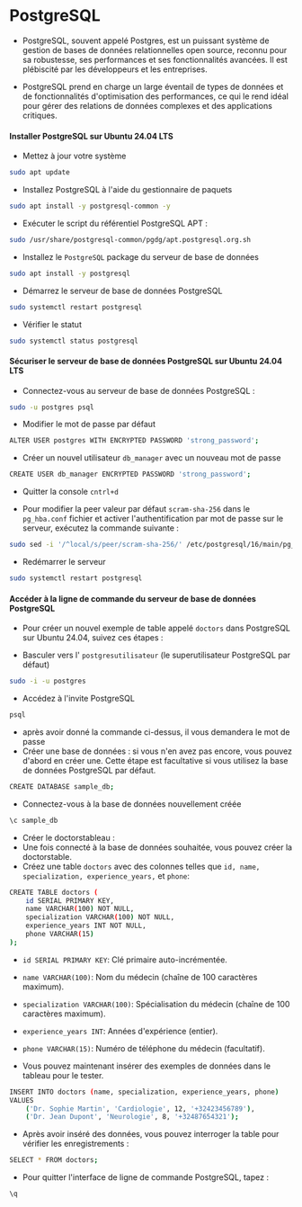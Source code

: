 # PostgreSQL 

- PostgreSQL, souvent appelé Postgres, est un puissant système de gestion de bases de données relationnelles open source, reconnu pour sa robustesse, ses performances et ses fonctionnalités avancées. Il est plébiscité par les développeurs et les entreprises.

- PostgreSQL prend en charge un large éventail de types de données et de fonctionnalités d'optimisation des performances, ce qui le rend idéal pour gérer des relations de données complexes et des applications critiques.

#### Installer PostgreSQL sur Ubuntu 24.04 LTS

- Mettez à jour votre système

```sh
sudo apt update
```

- Installez PostgreSQL à l'aide du gestionnaire de paquets

```sh
sudo apt install -y postgresql-common -y
```

- Exécuter le script du référentiel PostgreSQL APT :

```sh
sudo /usr/share/postgresql-common/pgdg/apt.postgresql.org.sh
```

- Installez le `PostgreSQL` package du serveur de base de données

```sh
sudo apt install -y postgresql
```

- Démarrez le serveur de base de données PostgreSQL

```sh
sudo systemctl restart postgresql
```

- Vérifier le statut

```sh
sudo systemctl status postgresql
```

#### Sécuriser le serveur de base de données PostgreSQL sur Ubuntu 24.04 LTS

- Connectez-vous au serveur de base de données PostgreSQL :

```sh
sudo -u postgres psql
```

- Modifier le mot de passe par défaut

```sh
ALTER USER postgres WITH ENCRYPTED PASSWORD 'strong_password';
```

- Créer un nouvel utilisateur `db_manager` avec un nouveau mot de passe

```sh
CREATE USER db_manager ENCRYPTED PASSWORD 'strong_password';
```

- Quitter la console `cntrl+d`

- Pour modifier la peer valeur par défaut `scram-sha-256` dans le `pg_hba.conf` fichier et activer l'authentification par mot de passe sur le serveur, exécutez la commande suivante :

```sh
sudo sed -i '/^local/s/peer/scram-sha-256/' /etc/postgresql/16/main/pg_hba.con
```

- Redémarrer le serveur

```sh
sudo systemctl restart postgresql
```

#### Accéder à la ligne de commande du serveur de base de données PostgreSQL

- Pour créer un nouvel exemple de table appelé `doctors` dans PostgreSQL sur Ubuntu 24.04, suivez ces étapes :

- Basculer vers l' `postgresutilisateur` (le superutilisateur PostgreSQL par défaut)

```sh
sudo -i -u postgres
```

- Accédez à l'invite PostgreSQL

```sh
psql
```

- après avoir donné la commande ci-dessus, il vous demandera le mot de passe
- Créer une base de données : si vous n'en avez pas encore, vous pouvez d'abord en créer une. Cette étape est facultative si vous utilisez la base de données PostgreSQL par défaut.

```sh
CREATE DATABASE sample_db;
```

- Connectez-vous à la base de données nouvellement créée

```sh
\c sample_db
```

- Créer le doctorstableau :
- Une fois connecté à la base de données souhaitée, vous pouvez créer la doctorstable.
- Créez une table `doctors` avec des colonnes telles que `id, name, specialization, experience_years,` et `phone`:

```sh
CREATE TABLE doctors (
    id SERIAL PRIMARY KEY,
    name VARCHAR(100) NOT NULL,
    specialization VARCHAR(100) NOT NULL,
    experience_years INT NOT NULL,
    phone VARCHAR(15)
);
```

- `id SERIAL PRIMARY KEY`: Clé primaire auto-incrémentée.
- `name VARCHAR(100)`: Nom du médecin (chaîne de 100 caractères maximum).
- `specialization VARCHAR(100)`: Spécialisation du médecin (chaîne de 100 caractères maximum).
- `experience_years INT`: Années d'expérience (entier).
- `phone VARCHAR(15)`: Numéro de téléphone du médecin (facultatif).

- Vous pouvez maintenant insérer des exemples de données dans le tableau pour le tester.

```sh
INSERT INTO doctors (name, specialization, experience_years, phone)
VALUES
    ('Dr. Sophie Martin', 'Cardiologie', 12, '+32423456789'),
    ('Dr. Jean Dupont', 'Neurologie', 8, '+32487654321');
```

- Après avoir inséré des données, vous pouvez interroger la table pour vérifier les enregistrements :

```sh
SELECT * FROM doctors;
```

- Pour quitter l'interface de ligne de commande PostgreSQL, tapez :

```sh
\q
```
